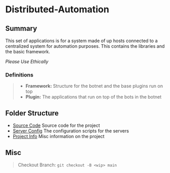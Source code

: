 # Distributed-Automation

## Summary 

This set of applications is for a system made of up hosts connected to a centralized system for automation purposes. 
This contains the libraries and the basic framework. 

<I>Please Use Ethically</I>

### Definitions

> - <b>Framework:</b> Structure for the botnet and the base plugins run on top
> - <b>Plugin:</b> The applications that run on top of the bots in the botnet
## Folder Structure

- [Source Code](DA2/) Source code for the project
- [Server Config](servers/) The configuration scripts for the servers
- [Project Info](info/) Misc information on the project


## Misc

> Checkout Branch: ```git checkout -B <wip> main```